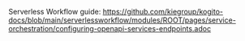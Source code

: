 Serverless Workflow guide: https://github.com/kiegroup/kogito-docs/blob/main/serverlessworkflow/modules/ROOT/pages/service-orchestration/configuring-openapi-services-endpoints.adoc